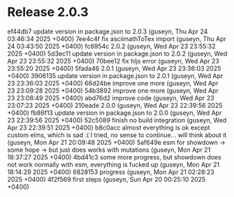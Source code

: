 # Release 2.0.3

ef44db7 update version in package.json to 2.0.3 (guseyn, Thu Apr 24 03:46:34 2025 +0400)
7ee4c4f fix asciimathToTex import (guseyn, Thu Apr 24 03:43:50 2025 +0400)
fc6954c 2.0.2 (guseyn, Wed Apr 23 23:55:32 2025 +0400)
5d3ec11 update version in package.json to 2.0.2 (guseyn, Wed Apr 23 23:55:32 2025 +0400)
70bee12 fix hljs error (guseyn, Wed Apr 23 23:55:20 2025 +0400)
5fada46 2.0.1 (guseyn, Wed Apr 23 23:36:03 2025 +0400)
3906135 update version in package.json to 2.0.1 (guseyn, Wed Apr 23 23:36:03 2025 +0400)
66d24be improve one more (guseyn, Wed Apr 23 23:09:28 2025 +0400)
54b3892 improve one more (guseyn, Wed Apr 23 23:08:49 2025 +0400)
abd76d2 improve code (guseyn, Wed Apr 23 23:07:23 2025 +0400)
210eade 2.0.0 (guseyn, Wed Apr 23 22:39:56 2025 +0400)
fb86f13 update version in package.json to 2.0.0 (guseyn, Wed Apr 23 22:39:56 2025 +0400)
52c5089 finish no build integration (guseyn, Wed Apr 23 22:39:51 2025 +0400)
b8c0acc almost everything is ok except custom elms, which is sad :( I tried, no sense to continue... will think about it (guseyn, Mon Apr 21 20:09:48 2025 +0400)
5af649e esm for showdown -> some hope -> but just does works with mutations (guseyn, Mon Apr 21 18:37:27 2025 +0400)
4bd41c3 some more progress, but showdown does not work normally with esm, everything is fucked up (guseyn, Mon Apr 21 18:14:29 2025 +0400)
6828153 progress (guseyn, Mon Apr 21 02:28:23 2025 +0400)
4f2f569 first steps (guseyn, Sun Apr 20 00:25:10 2025 +0400)

